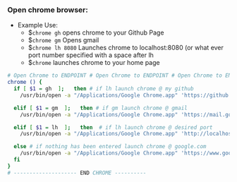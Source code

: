 ### Open chrome browser:

- Example Use:
  - $`chrome gh` opens chrome to your Github Page
  - $`chrome gm` Opens gmail
  - $`chrome lh 8080` Launches chrome to localhost:8080 (or what ever port number specified with a space after lh
  - $`chrome` launches chrome to your home page

```sh
# Open Chrome to ENDPOINT # Open Chrome to ENDPOINT # Open Chrome to ENDPOINT # Open Chrome to ENDPOINT
chrome () {
  if [ $1 = gh  ];   then # if lh launch chrome @ my github
    /usr/bin/open -a "/Applications/Google Chrome.app" 'https://github.com/YOUR_GITHUB_USERNAME'

  elif [ $1 = gm  ];   then # if gm launch chrome @ gmail
    /usr/bin/open -a "/Applications/Google Chrome.app" 'https://mail.google.com/mail/u/0/#inbox'

  elif [ $1 = lh  ];   then  # if lh launch chrome @ desired port
    /usr/bin/open -a "/Applications/Google Chrome.app" 'http://localhost:'${2}

  else # if nothing has been entered launch chrome @ google.com
    /usr/bin/open -a "/Applications/Google Chrome.app" 'https://www.google.com/'
  fi
}
# -------------------- END CHROME ----------
```
